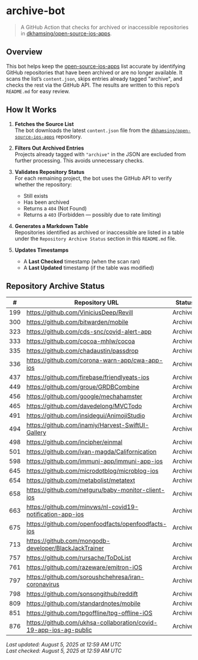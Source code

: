 # archive-bot

> A GitHub Action that checks for archived or inaccessible repositories in [dkhamsing/open-source-ios-apps](https://github.com/dkhamsing/open-source-ios-apps).

## Overview

This bot helps keep the [open-source-ios-apps](https://github.com/dkhamsing/open-source-ios-apps) list accurate by identifying GitHub repositories that have been archived or are no longer available. It scans the list’s `content.json`, skips entries already tagged "archive", and checks the rest via the GitHub API. The results are written to this repo’s `README.md` for easy review.


## How It Works

1. **Fetches the Source List**  
   The bot downloads the latest `content.json` file from the [`dkhamsing/open-source-ios-apps`](https://github.com/dkhamsing/open-source-ios-apps) repository.

2. **Filters Out Archived Entries**  
   Projects already tagged with `"archive"` in the JSON are excluded from further processing. This avoids unnecessary checks.

3. **Validates Repository Status**  
   For each remaining project, the bot uses the GitHub API to verify whether the repository:
   - Still exists
   - Has been archived
   - Returns a `404` (Not Found)
   - Returns a `403` (Forbidden — possibly due to rate limiting)

4. **Generates a Markdown Table**  
   Repositories identified as archived or inaccessible are listed in a table under the `Repository Archive Status` section in this `README.md` file.

5. **Updates Timestamps**  
   - A **Last Checked** timestamp (when the scan ran)
   - A **Last Updated** timestamp (if the table was modified)


## Repository Archive Status

| # | Repository URL | Status |
|---|----------------|--------|
| 199 | https://github.com/ViniciusDeep/Revill | Archived |
| 300 | https://github.com/bitwarden/mobile | Archived |
| 323 | https://github.com/cds-snc/covid-alert-app | Archived |
| 333 | https://github.com/cocoa-mhlw/cocoa | Archived |
| 335 | https://github.com/chadaustin/passdrop | Archived |
| 336 | https://github.com/corona-warn-app/cwa-app-ios | Archived |
| 437 | https://github.com/firebase/friendlyeats-ios | Archived |
| 449 | https://github.com/groue/GRDBCombine | Archived |
| 456 | https://github.com/google/mechahamster | Archived |
| 465 | https://github.com/davedelong/MVCTodo | Archived |
| 491 | https://github.com/insidegui/AnimojiStudio | Archived |
| 494 | https://github.com/inamiy/Harvest-SwiftUI-Gallery | Archived |
| 498 | https://github.com/incipher/einmal | Archived |
| 501 | https://github.com/ivan-magda/Californication | Archived |
| 598 | https://github.com/immuni-app/immuni-app-ios | Archived |
| 645 | https://github.com/microdotblog/microblog-ios | Archived |
| 654 | https://github.com/metabolist/metatext | Archived |
| 658 | https://github.com/netguru/baby-monitor-client-ios | Archived |
| 663 | https://github.com/minvws/nl-covid19-notification-app-ios | Archived |
| 675 | https://github.com/openfoodfacts/openfoodfacts-ios | Archived |
| 713 | https://github.com/mongodb-developer/BlackJackTrainer | Archived |
| 757 | https://github.com/rursache/ToDoList | Archived |
| 761 | https://github.com/razeware/emitron-iOS | Archived |
| 797 | https://github.com/soroushchehresa/iran-coronavirus | Archived |
| 798 | https://github.com/sonsongithub/reddift | Archived |
| 809 | https://github.com/standardnotes/mobile | Archived |
| 851 | https://github.com/tpgoffline/tpg-offline-iOS | Archived |
| 876 | https://github.com/ukhsa-collaboration/covid-19-app-ios-ag-public | Archived |

*Last updated: August 5, 2025 at 12:59 AM UTC*  
*Last checked: August 5, 2025 at 12:59 AM UTC*
